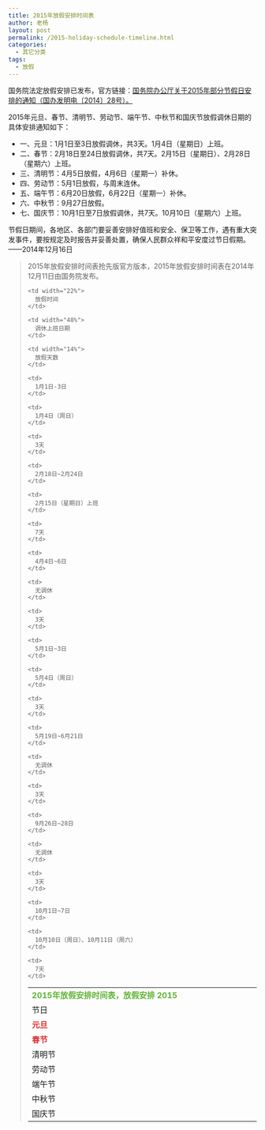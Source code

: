 ```yaml
---
title: 2015年放假安排时间表
author: 老杨
layout: post
permalink: /2015-holiday-schedule-timeline.html
categories:
  - 其它分类
tags:
  - 放假
---
```

国务院法定放假安排已发布，官方链接：<a href="http://www.gov.cn/zhengce/content/2014-12/16/content_9302.htm" target="_blank">国务院办公厅关于2015年部分节假日安排的通知（国办发明电〔2014〕28号）。</a>

2015年元旦、春节、清明节、劳动节、端午节、中秋节和国庆节放假调休日期的具体安排通知如下：

  * 一、元旦：1月1日至3日放假调休，共3天。1月4日（星期日）上班。
  * 二、春节：2月18日至24日放假调休，共7天。2月15日（星期日）、2月28日（星期六）上班。
  * 三、清明节：4月5日放假，4月6日（星期一）补休。
  * 四、劳动节：5月1日放假，与周末连休。
  * 五、端午节：6月20日放假，6月22日（星期一）补休。
  * 六、中秋节：9月27日放假。
  * 七、国庆节：10月1日至7日放假调休，共7天。10月10日（星期六）上班。

节假日期间，各地区、各部门要妥善安排好值班和安全、保卫等工作，遇有重大突发事件，要按规定及时报告并妥善处置，确保人民群众祥和平安度过节日假期。——2014年12月16日

> 2015年放假安排时间表抢先版官方版本，2015年放假安排时间表在2014年12月11日由国务院发布。
> 
> <table>
>   <tr>
>     <td colspan="4" style="color:#5FB435;font-weight:bold;">
>       2015年放假安排时间表，放假安排 2015
>     </td>
>   </tr>
>   
>   <tr>
>     <td width="12%">
>       节日
>     </td>
>     
>     <td width="22%">
>       放假时间
>     </td>
>     
>     <td width="48%">
>       调休上班日期
>     </td>
>     
>     <td width="14%">
>       放假天数
>     </td>
>   </tr>
>   
>   <tr style="color:#DC3030;font-weight:bold;">
>     <td>
>       元旦
>     </td>
>     
>     <td>
>       1月1日-3日
>     </td>
>     
>     <td>
>       1月4日（周日）
>     </td>
>     
>     <td>
>       3天
>     </td>
>   </tr>
>   
>   <tr style="color:#DC3030;font-weight:bold;">
>     <td>
>       春节
>     </td>
>     
>     <td>
>       2月18日~2月24日
>     </td>
>     
>     <td>
>       2月15日（星期日）上班
>     </td>
>     
>     <td>
>       7天
>     </td>
>   </tr>
>   
>   <tr>
>     <td>
>       清明节
>     </td>
>     
>     <td>
>       4月4日~6日
>     </td>
>     
>     <td>
>       无调休
>     </td>
>     
>     <td>
>       3天
>     </td>
>   </tr>
>   
>   <tr>
>     <td>
>       劳动节
>     </td>
>     
>     <td>
>       5月1日~3日
>     </td>
>     
>     <td>
>       5月4日（周日）
>     </td>
>     
>     <td>
>       3天
>     </td>
>   </tr>
>   
>   <tr>
>     <td>
>       端午节
>     </td>
>     
>     <td>
>       5月19日~6月21日
>     </td>
>     
>     <td>
>       无调休
>     </td>
>     
>     <td>
>       3天
>     </td>
>   </tr>
>   
>   <tr>
>     <td >
>       中秋节
>     </td>
>     
>     <td>
>       9月26日~28日
>     </td>
>     
>     <td>
>       无调休
>     </td>
>     
>     <td>
>       3天
>     </td>
>   </tr>
>   
>   <tr>
>     <td >
>       国庆节
>     </td>
>     
>     <td>
>       10月1日~7日
>     </td>
>     
>     <td>
>       10月10日（周日）、10月11日（周六）
>     </td>
>     
>     <td>
>       7天
>     </td>
>   </tr>
> </table>